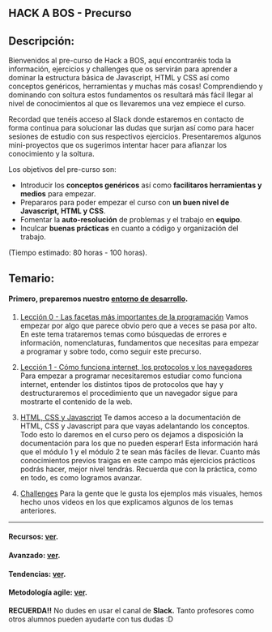 ## HACK A BOS - Precurso

## Descripción:

Bienvenidos al pre-curso de Hack a BOS, aquí encontraréis toda la información, ejercicios y challenges que os servirán para aprender a dominar la estructura básica de Javascript, HTML y CSS así como conceptos genéricos, herramientas y muchas más cosas! Comprendiendo y dominando con soltura estos fundamentos os resultará más fácil llegar al nivel de conocimientos al que os llevaremos una vez empiece el curso.

Recordad que tenéis acceso al Slack donde estaremos en contacto de forma continua para solucionar las dudas que surjan así como para hacer sesiones de estudio con sus respectivos ejercicios. Presentaremos algunos mini-proyectos que os sugerimos intentar hacer para afianzar los conocimiento y la soltura.

Los objetivos del pre-curso son:

- Introducir los **conceptos genéricos** así como **facilitaros herramientas y medios** para empezar.
- Prepararos para poder empezar el curso con **un buen nivel de Javascript, HTML y CSS**.
- Fomentar la **auto-resolución** de problemas y el trabajo en **equipo**.
- Inculcar **buenas prácticas** en cuanto a código y organización del trabajo.

(Tiempo estimado: 80 horas - 100 horas).

## Temario:

#### Primero, preparemos nuestro [entorno de desarrollo](course/setup.md).

1. [Lección 0 - Las facetas más importantes de la programación](./course/lecture00.md)
   Vamos empezar por algo que parece obvio pero que a veces se pasa por alto. En este tema trataremos temas como búsquedas de errores e información, nomenclaturas, fundamentos que necesitas para empezar a programar y sobre todo, como seguir este precurso.

2. [Lección 1 - Cómo funciona internet, los protocolos y los navegadores](./course/lecture01.md)
   Para empezar a programar necesitaremos estudiar como funciona internet, entender los distintos tipos de protocolos que hay y destructuraremos el procedimiento que un navegador sigue para mostrarte el contenido de la web.

3. [HTML, CSS y Javascript](./course/lecture02.md)
   Te damos acceso a la documentación de HTML, CSS y Javascript para que vayas adelantando los conceptos. Todo esto lo daremos en el curso pero os dejamos a disposición la documentación para los que no pueden esperar! Esta información hará que el módulo 1 y el módulo 2 te sean más fáciles de llevar. Cuanto más conocimientos previos traigas en este campo más ejercicios prácticos podrás hacer, mejor nivel tendrás. Recuerda que con la práctica, como en todo, es como logramos avanzar.

4. [Challenges](./course/lecture05.md)
   Para la gente que le gusta los ejemplos más visuales, hemos hecho unos videos en los que explicamos algunos de los temas anteriores.

---

#### Recursos: [ver](course/resources.md).

#### Avanzado: [ver](course/advanced.md).

#### Tendencias: [ver](extra/trends.md).

#### Metodología agile: [ver](extra/agile.md).

**RECUERDA!!** No dudes en usar el canal de **Slack.** Tanto profesores como otros alumnos pueden ayudarte con tus dudas :D
